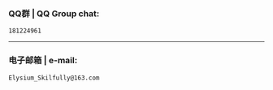 ### QQ群 | QQ Group chat: 
```
181224961
```
---
### 电子邮箱 | e-mail: 
```
Elysium_Skilfully@163.com
```
